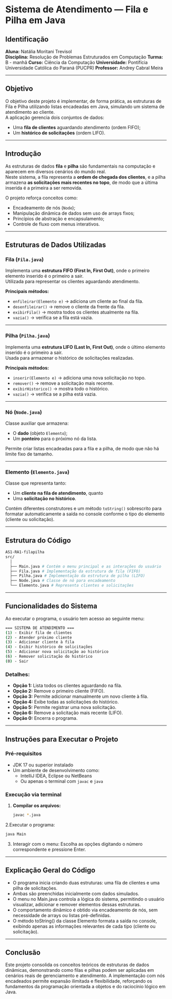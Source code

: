 # Sistema de Atendimento — Fila e Pilha em Java

## Identificação
**Aluna:** Natália Moritani Trevisol  
**Disciplina:** Resolução de Problemas Estruturados em Computação
**Turma:** B - manhã 
**Curso:** Ciência da Computação
**Universidade:** Pontifícia Universidade Católica do Paraná (PUCPR)
**Professor:** Andrey Cabral Meira

---

## Objetivo
O objetivo deste projeto é implementar, de forma prática, as estruturas de Fila e Pilha utilizando listas encadeadas em Java, simulando um sistema de atendimento ao cliente.  
A aplicação gerencia dois conjuntos de dados:
- Uma **fila de clientes** aguardando atendimento (ordem FIFO);
- Um **histórico de solicitações** (ordem LIFO).

---

## Introdução
As estruturas de dados **fila** e **pilha** são fundamentais na computação e aparecem em diversos cenários do mundo real.  
Neste sistema, a fila representa a **ordem de chegada dos clientes**, e a pilha armazena **as solicitações mais recentes no topo**, de modo que a última inserida é a primeira a ser removida.

O projeto reforça conceitos como:
- Encadeamento de nós (`Node`);
- Manipulação dinâmica de dados sem uso de arrays fixos;
- Princípios de abstração e encapsulamento;
- Controle de fluxo com menus interativos.

---

## Estruturas de Dados Utilizadas

### Fila (`Fila.java`)
Implementa uma **estrutura FIFO (First In, First Out)**, onde o primeiro elemento inserido é o primeiro a sair.  
Utilizada para representar os clientes aguardando atendimento.

**Principais métodos:**
- `enfileirar(Elemento e)` → adiciona um cliente ao final da fila.  
- `desenfileirar()` → remove o cliente da frente da fila.  
- `exibirFila()` → mostra todos os clientes atualmente na fila.  
- `vazia()` → verifica se a fila está vazia.

---

### Pilha (`Pilha.java`)
Implementa uma **estrutura LIFO (Last In, First Out)**, onde o último elemento inserido é o primeiro a sair.  
Usada para armazenar o histórico de solicitações realizadas.

**Principais métodos:**
- `inserir(Elemento e)` → adiciona uma nova solicitação no topo.  
- `remover()` → remove a solicitação mais recente.  
- `exibirHistorico()` → mostra todo o histórico.  
- `vazia()` → verifica se a pilha está vazia.

---

### Nó (`Node.java`)
Classe auxiliar que armazena:
- O **dado** (objeto `Elemento`);
- Um **ponteiro** para o próximo nó da lista.

Permite criar listas encadeadas para a fila e a pilha, de modo que não há limite fixo de tamanho.

---

### Elemento (`Elemento.java`)
Classe que representa tanto:
- Um **cliente na fila de atendimento**, quanto
- Uma **solicitação no histórico**.

Contém diferentes construtores e um método `toString()` sobrescrito para formatar automaticamente a saída no console conforme o tipo do elemento (cliente ou solicitação).

---

## Estrutura do Código
```bash
AS1-RA1-filapilha
src/
  │
  ├── Main.java # Contém o menu principal e as interações do usuário
  ├── Fila.java # Implementação da estrutura de fila (FIFO)
  ├── Pilha.java # Implementação da estrutura de pilha (LIFO)
  ├── Node.java # Classe de nó para encadeamento
  └── Elemento.java # Representa clientes e solicitações
```

---

## Funcionalidades do Sistema

Ao executar o programa, o usuário tem acesso ao seguinte menu:
```bash
=== SISTEMA DE ATENDIMENTO ===
(1) - Exibir fila de clientes
(2) - Atender próximo cliente
(3) - Adicionar cliente à fila
(4) - Exibir histórico de solicitações
(5) - Adicionar nova solicitação ao histórico
(6) - Remover solicitação do histórico
(0) - Sair
```

### Detalhes:
- **Opção 1:** Lista todos os clientes aguardando na fila.  
- **Opção 2:** Remove o primeiro cliente (FIFO).  
- **Opção 3:** Permite adicionar manualmente um novo cliente à fila.  
- **Opção 4:** Exibe todas as solicitações do histórico.  
- **Opção 5:** Permite registrar uma nova solicitação.  
- **Opção 6:** Remove a solicitação mais recente (LIFO).  
- **Opção 0:** Encerra o programa.

---

## Instruções para Executar o Projeto

### Pré-requisitos
- JDK 17 ou superior instalado  
- Um ambiente de desenvolvimento como:
  - IntelliJ IDEA, Eclipse ou NetBeans  
  - Ou apenas o terminal com `javac` e `java`

### Execução via terminal

1. **Compilar os arquivos:**
   ```bash
   javac *.java
   ```

2.Executar o programa:
  ```bash
  java Main
  ```

3. Interagir com o menu:
Escolha as opções digitando o número correspondente e pressione Enter.

--- 

## Explicação Geral do Código

- O programa inicia criando duas estruturas: uma fila de clientes e uma pilha de solicitações.
- Ambas são preenchidas inicialmente com dados simulados.
- O menu no Main.java controla a lógica do sistema, permitindo o usuário visualizar, adicionar e remover elementos dessas estruturas.
- O comportamento dinâmico é obtido via encadeamento de nós, sem necessidade de arrays ou listas pré-definidas.
- O método toString() da classe Elemento formata a saída no console, exibindo apenas as informações relevantes de cada tipo (cliente ou solicitação).

---

## Conclusão

Este projeto consolida os conceitos teóricos de estruturas de dados dinâmicas, demonstrando como filas e pilhas podem ser aplicadas em cenários reais de gerenciamento e atendimento.
A implementação com nós encadeados permite expansão ilimitada e flexibilidade, reforçando os fundamentos da programação orientada a objetos e do raciocínio lógico em Java.
